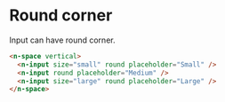 # Round corner

Input can have round corner.

```html
<n-space vertical>
  <n-input size="small" round placeholder="Small" />
  <n-input round placeholder="Medium" />
  <n-input size="large" round placeholder="Large" />
</n-space>
```
